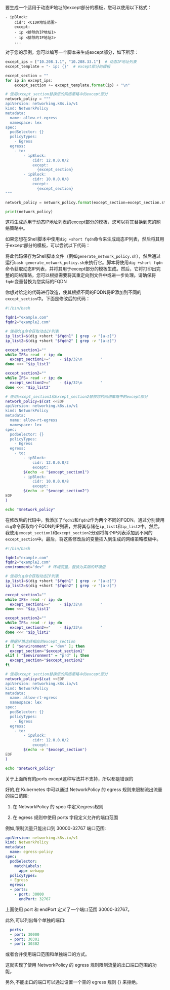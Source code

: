 要生成一个适用于动态IP地址的except部分的模板，您可以使用以下格式：

```
- ipBlock:
    cidr: <CIDR地址范围>
    except:
    - ip <排除的IP地址1>
    - ip <排除的IP地址2>
    ...
```

对于您的示例，您可以编写一个脚本来生成except部分，如下所示：

```python
except_ips = ["10.208.1.1", "10.208.33.1"]  # 动态IP地址列表
except_template = "- ip: {}"  # except部分的模板

except_section = ""
for ip in except_ips:
    except_section += except_template.format(ip) + "\n"

# 使用except_section替换您的网络策略中的except部分
network_policy = """
apiVersion: networking.k8s.io/v1
kind: NetworkPolicy
metadata:
  name: allow-rt-egress
  namespace: lex
spec:
  podSelector: {}
  policyTypes:
    - Egress
  egress:
    - to:
        - ipBlock:
            cidr: 12.0.0.0/2
            except:
              {except_section}
        - ipBlock:
            cidr: 10.0.0.0/8
            except:
              {except_section}
"""

network_policy = network_policy.format(except_section=except_section.strip())

print(network_policy)
```

这将生成适用于动态IP地址列表的except部分的模板，您可以将其替换到您的网络策略中。


如果您想在Shell脚本中使用`dig +short fqdn`命令来生成动态IP列表，然后将其用于except部分的模板，可以尝试以下代码：

将此代码保存为Shell脚本文件（例如`generate_network_policy.sh`），然后通过运行`bash generate_network_policy.sh`来执行它。脚本将使用`dig +short fqdn`命令获取动态IP列表，并将其用于except部分的模板生成。然后，它将打印出完整的网络策略，您可以根据需要将其重定向到文件中或进一步处理。请确保将`fqdn`变量替换为您实际的FQDN

你想对给定的代码进行改造，使其根据不同的FQDN将IP添加到不同的`except_section`中。下面是修改后的代码：

```bash
#!/bin/bash

fqdn1="example.com"
fqdn2="example2.com"

# 使用dig命令获取动态IP列表
ip_list1=$(dig +short "$fqdn1" | grep -v "[a-z]")
ip_list2=$(dig +short "$fqdn2" | grep -v "[a-z]")

except_section1=""
while IFS= read -r ip; do
  except_section1+="    - $ip/32\n        "
done <<< "$ip_list1"

except_section2=""
while IFS= read -r ip; do
  except_section2+="    - $ip/32\n        "
done <<< "$ip_list2"

# 使用except_section1和except_section2替换您的网络策略中的except部分
network_policy=$(cat <<EOF
apiVersion: networking.k8s.io/v1
kind: NetworkPolicy
metadata:
  name: allow-rt-egress
  namespace: lex
spec:
  podSelector: {}
  policyTypes:
    - Egress
  egress:
    - to:
        - ipBlock:
            cidr: 12.0.0.0/2
            except:
        $(echo -e "$except_section1")
        - ipBlock:
            cidr: 10.0.0.0/8
            except:
        $(echo -e "$except_section2")
EOF
)

echo "$network_policy"
```

在修改后的代码中，我添加了`fqdn1`和`fqdn2`作为两个不同的FQDN。通过分别使用`dig`命令获取每个FQDN的IP列表，并将其存储在`ip_list1`和`ip_list2`中。然后，我使用`except_section1`和`except_section2`分别将每个IP列表添加到不同的`except_section`中。最后，将这些修改后的变量插入到生成的网络策略模板中。



```bash
#!/bin/bash

fqdn1="example.com"
fqdn2="example2.com"
environment="dev"  # 环境变量，替换为实际的环境值

# 使用dig命令获取动态IP列表
ip_list1=$(dig +short "$fqdn1" | grep -v "[a-z]")
ip_list2=$(dig +short "$fqdn2" | grep -v "[a-z]")

except_section1=""
while IFS= read -r ip; do
  except_section1+="    - $ip/32\n        "
done <<< "$ip_list1"

except_section2=""
while IFS= read -r ip; do
  except_section2+="    - $ip/32\n        "
done <<< "$ip_list2"

# 根据环境选择相应的except_section
if [ "$environment" = "dev" ]; then
  except_section="$except_section1"
elif [ "$environment" = "prd" ]; then
  except_section="$except_section2"
fi

# 使用except_section替换您的网络策略中的except部分
network_policy=$(cat <<EOF
apiVersion: networking.k8s.io/v1
kind: NetworkPolicy
metadata:
  name: allow-rt-egress
  namespace: lex
spec:
  podSelector: {}
  policyTypes:
    - Egress
  egress:
    - to:
        - ipBlock:
            cidr: 12.0.0.0/2
            except:
        $(echo -e "$except_section")
EOF
)

echo "$network_policy"

``` 
关于上面所有的ports except这种写法并不支持，所以都是错误的

好的,在 Kubernetes 中可以通过 NetworkPolicy 的 egress 规则来限制流出流量的端口范围:

1. 在 NetworkPolicy 的 spec 中定义egress规则

2. 在 egress 规则中使用 ports 字段定义允许的端口范围

例如,限制流量只能出口到 30000-32767 端口范围:

```yaml
apiVersion: networking.k8s.io/v1
kind: NetworkPolicy
metadata:
  name: egress-policy
spec:
  podSelector: 
    matchLabels:
      app: webapp
  policyTypes:
  - Egress
  egress:
  - ports:
    - port: 30000
      endPort: 32767
```

上面使用 port 和 endPort 定义了一个端口范围 30000-32767。

此外,可以列出每个单独的端口:

```yaml
  ports:
  - port: 30000
  - port: 30301
  - port: 30302
```

或者合并使用端口范围和单独端口的方式。

这就实现了使用 NetworkPolicy 的 egress 规则限制流量的出口端口范围的功能。

另外,不能出口的端口可以通过设置一个空的 egress 规则 {} 来拒绝。
